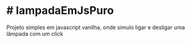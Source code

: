 <h1> # lampadaEmJsPuro </h1>

Projeto simples em javascript vanilha, onde simulo ligar e desligar uma lâmpada com um click
